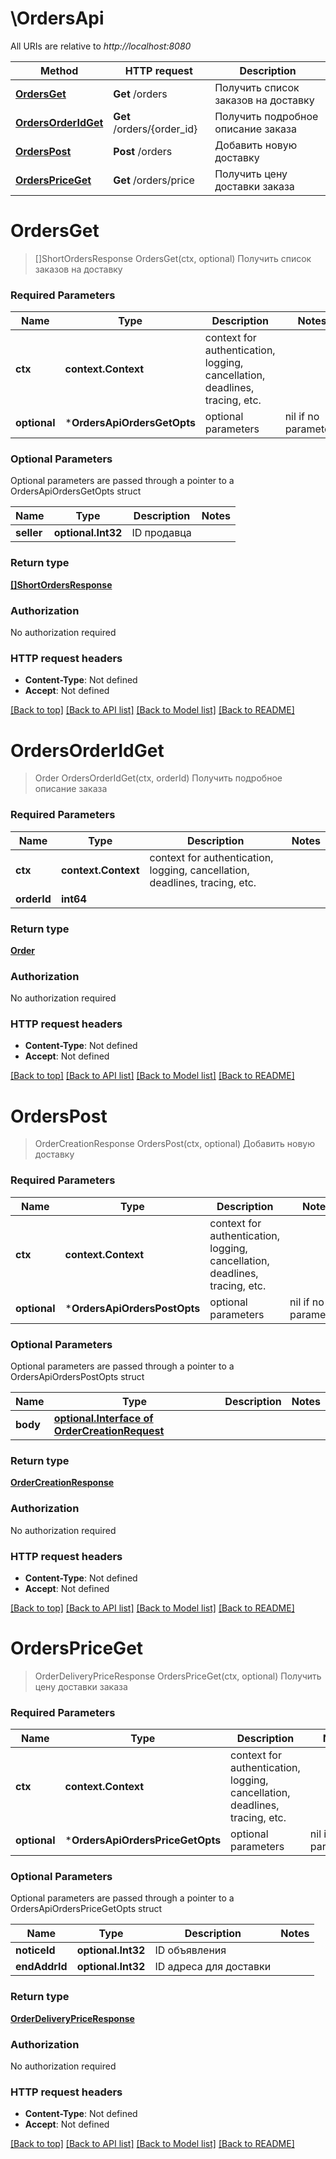 # \OrdersApi

All URIs are relative to *http://localhost:8080*

Method | HTTP request | Description
------------- | ------------- | -------------
[**OrdersGet**](OrdersApi.md#OrdersGet) | **Get** /orders | Получить список заказов на доставку
[**OrdersOrderIdGet**](OrdersApi.md#OrdersOrderIdGet) | **Get** /orders/{order_id} | Получить подробное описание заказа
[**OrdersPost**](OrdersApi.md#OrdersPost) | **Post** /orders | Добавить новую доставку
[**OrdersPriceGet**](OrdersApi.md#OrdersPriceGet) | **Get** /orders/price | Получить цену доставки заказа


# **OrdersGet**
> []ShortOrdersResponse OrdersGet(ctx, optional)
Получить список заказов на доставку

### Required Parameters

Name | Type | Description  | Notes
------------- | ------------- | ------------- | -------------
 **ctx** | **context.Context** | context for authentication, logging, cancellation, deadlines, tracing, etc.
 **optional** | ***OrdersApiOrdersGetOpts** | optional parameters | nil if no parameters

### Optional Parameters
Optional parameters are passed through a pointer to a OrdersApiOrdersGetOpts struct

Name | Type | Description  | Notes
------------- | ------------- | ------------- | -------------
 **seller** | **optional.Int32**| ID продавца | 

### Return type

[**[]ShortOrdersResponse**](ShortOrdersResponse.md)

### Authorization

No authorization required

### HTTP request headers

 - **Content-Type**: Not defined
 - **Accept**: Not defined

[[Back to top]](#) [[Back to API list]](../README.md#documentation-for-api-endpoints) [[Back to Model list]](../README.md#documentation-for-models) [[Back to README]](../README.md)

# **OrdersOrderIdGet**
> Order OrdersOrderIdGet(ctx, orderId)
Получить подробное описание заказа

### Required Parameters

Name | Type | Description  | Notes
------------- | ------------- | ------------- | -------------
 **ctx** | **context.Context** | context for authentication, logging, cancellation, deadlines, tracing, etc.
  **orderId** | **int64**|  | 

### Return type

[**Order**](Order.md)

### Authorization

No authorization required

### HTTP request headers

 - **Content-Type**: Not defined
 - **Accept**: Not defined

[[Back to top]](#) [[Back to API list]](../README.md#documentation-for-api-endpoints) [[Back to Model list]](../README.md#documentation-for-models) [[Back to README]](../README.md)

# **OrdersPost**
> OrderCreationResponse OrdersPost(ctx, optional)
Добавить новую доставку

### Required Parameters

Name | Type | Description  | Notes
------------- | ------------- | ------------- | -------------
 **ctx** | **context.Context** | context for authentication, logging, cancellation, deadlines, tracing, etc.
 **optional** | ***OrdersApiOrdersPostOpts** | optional parameters | nil if no parameters

### Optional Parameters
Optional parameters are passed through a pointer to a OrdersApiOrdersPostOpts struct

Name | Type | Description  | Notes
------------- | ------------- | ------------- | -------------
 **body** | [**optional.Interface of OrderCreationRequest**](OrderCreationRequest.md)|  | 

### Return type

[**OrderCreationResponse**](OrderCreationResponse.md)

### Authorization

No authorization required

### HTTP request headers

 - **Content-Type**: Not defined
 - **Accept**: Not defined

[[Back to top]](#) [[Back to API list]](../README.md#documentation-for-api-endpoints) [[Back to Model list]](../README.md#documentation-for-models) [[Back to README]](../README.md)

# **OrdersPriceGet**
> OrderDeliveryPriceResponse OrdersPriceGet(ctx, optional)
Получить цену доставки заказа

### Required Parameters

Name | Type | Description  | Notes
------------- | ------------- | ------------- | -------------
 **ctx** | **context.Context** | context for authentication, logging, cancellation, deadlines, tracing, etc.
 **optional** | ***OrdersApiOrdersPriceGetOpts** | optional parameters | nil if no parameters

### Optional Parameters
Optional parameters are passed through a pointer to a OrdersApiOrdersPriceGetOpts struct

Name | Type | Description  | Notes
------------- | ------------- | ------------- | -------------
 **noticeId** | **optional.Int32**| ID объявления | 
 **endAddrId** | **optional.Int32**| ID адреса для доставки | 

### Return type

[**OrderDeliveryPriceResponse**](OrderDeliveryPriceResponse.md)

### Authorization

No authorization required

### HTTP request headers

 - **Content-Type**: Not defined
 - **Accept**: Not defined

[[Back to top]](#) [[Back to API list]](../README.md#documentation-for-api-endpoints) [[Back to Model list]](../README.md#documentation-for-models) [[Back to README]](../README.md)

